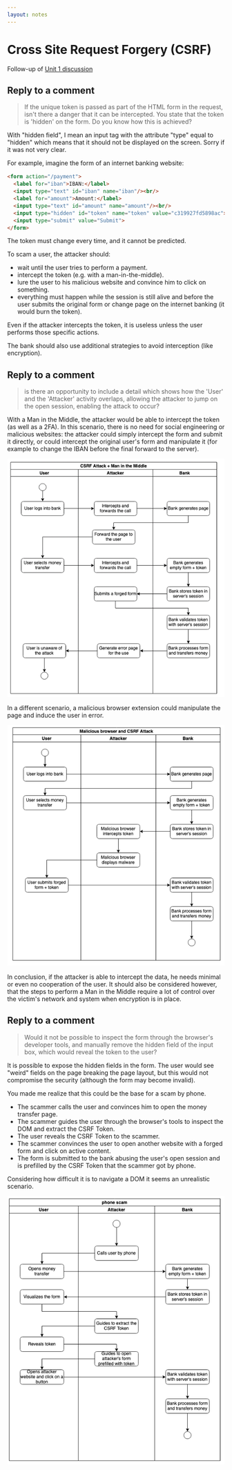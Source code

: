 ```yaml
---
layout: notes
---
```

# Cross Site Request Forgery (CSRF)

Follow-up of [Unit 1 discussion](../unit1)

## Reply to a comment

> If the unique token is passed as part of the HTML form in the request, isn't there a danger that it can be intercepted. You state that the token is 'hidden' on the form. Do you know how this is achieved?

With "hidden field", I mean an input tag with the attribute "type" equal to "hidden" which means that it should not be displayed on the screen. Sorry if it was not very clear.

For example, imagine the form of an internet banking website:

```html
<form action="/payment">
  <label for="iban">IBAN:</label>
  <input type="text" id="iban" name="iban"/><br/>
  <label for="amount">Amount:</label>
  <input type="text" id="amount" name="amount"/><br/>
  <input type="hidden" id="token" name="token" value="c319927fd5898ac">
  <input type="submit" value="Submit">
</form>
```

The token must change every time, and it cannot be predicted.

To scam a user, the attacker should:

* wait until the user tries to perform a payment.
* intercept the token (e.g. with a man-in-the-middle).
* lure the user to his malicious website and convince him to click on something.
* everything must happen while the session is still alive and before the user submits the original form or change page on the internet banking (it would burn the token).

Even if the attacker intercepts the token, it is useless unless the user performs those specific actions.

The bank should also use additional strategies to avoid interception (like encryption).

## Reply to a comment

> is there an opportunity to include a detail which shows how the 'User' and the 'Attacker' activity overlaps, allowing the attacker to jump on the open session, enabling the attack to occur?

With a Man in the Middle, the attacker would be able to intercept the token (as well as a 2FA). In this scenario, there is no need for social engineering or malicious websites: the attacker could simply intercept the form and submit it directly, or could intercept the original user's form and manipulate it (for example to change the IBAN before the final forward to the server).

<img src="csrf-attack-1.png" alt="MITM attack" class="img-responsive"/>

In a different scenario, a malicious browser extension could manipulate the page and induce the user in error.

<img src="csrf-attack-2.png" alt="browser attack" class="img-responsive"/>

In conclusion, if the attacker is able to intercept the data, he needs minimal or even no cooperation of the user. It should also be considered however, that the steps to perform a Man in the Middle require a lot of control over the victim's network and system when encryption is in place.

## Reply to a comment

> Would it not be possible to inspect the form through the browser's developer tools, and manually remove the hidden field of the input box, which would reveal the token to the user?

It is possible to expose the hidden fields in the form. The user would see "weird" fields on the page breaking the page layout, but this would not compromise the security (although the form may become invalid).

You made me realize that this could be the base for a scam by phone.

- The scammer calls the user and convinces him to open the money transfer page.
- The scammer guides the user through the browser's tools to inspect the DOM and extract the CSRF Token.
- The user reveals the CSRF Token to the scammer.
- The scammer convinces the user to open another website with a forged form and click on active content.
- The form is submitted to the bank abusing the user's open session and is prefilled by the CSRF Token that the scammer got by phone.

Considering how difficult it is to navigate a DOM it seems an unrealistic scenario.

<img src="csrf-attack-phone.png" alt="phone scam" class="img-responsive"/>
